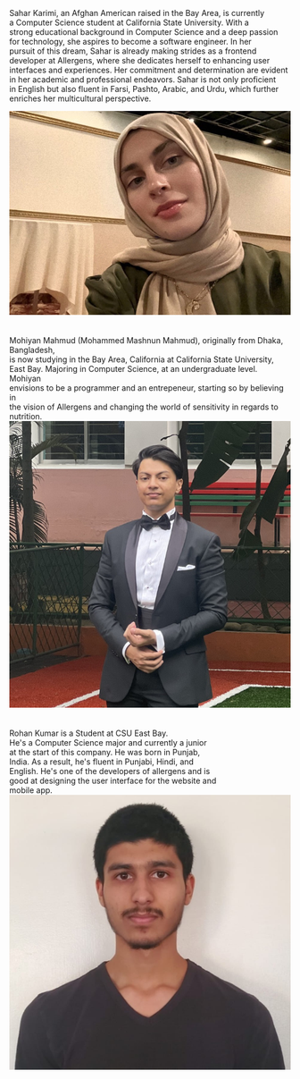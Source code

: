 <br>
<br>
<br>
Sahar Karimi, an Afghan American raised in the Bay Area, is currently
<br>
a Computer Science student at California State University. With a 
<br>
strong educational background in Computer Science and a deep passion 
<br>
for technology, she aspires to become a software engineer. In her
<br>
pursuit of this dream, Sahar is already making strides as a frontend 
<br>
developer at Allergens, where she dedicates herself to enhancing user 
<br>
interfaces and experiences. Her commitment and determination are evident
<br>
in her academic and professional endeavors. Sahar is not only proficient 
<br>
in English but also fluent in Farsi, Pashto, Arabic, and Urdu, which further 
<br>
enriches her multicultural perspective.

![](Images/SaharKarimi.jpg) <br><br><br>
Mohiyan Mahmud (Mohammed Mashnun Mahmud), originally from Dhaka, Bangladesh, <br>
is now studying in the Bay Area, California at California State University, <br>
East Bay. Majoring in Computer Science, at an undergraduate level. Mohiyan <br>
envisions to be a programmer and an entrepeneur, starting so by believing in<br>
the vision of Allergens and changing the world of sensitivity in regards to nutrition. <br>
![](Images/Mohiyan.jpeg) <br><br><br>
Rohan Kumar is a Student at CSU East Bay. <br>
He's a Computer Science major and currently a junior <br>
at the start of this company. He was born in Punjab, <br>
India. As a result, he's fluent in Punjabi, Hindi, and <br>
English. He's one of the developers of allergens and is <br>
good at designing the user interface for the website and <br>
mobile app. <br>
![](Images/RohanKumar.JPG)
